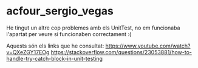 # acfour_sergio_vegas
He tingut un altre cop problemes amb els UnitTest, no em funcionaba l'apartat per veure si funcionaben correctament :(

Aquests són els links que he consultat:
https://www.youtube.com/watch?v=QXeZGY17EOg
https://stackoverflow.com/questions/23053881/how-to-handle-try-catch-block-in-unit-testing
